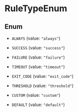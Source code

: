 

# RuleTypeEnum

## Enum


* `ALWAYS` (value: `"always"`)

* `SUCCESS` (value: `"success"`)

* `FAILURE` (value: `"failure"`)

* `TIMEOUT` (value: `"timeout"`)

* `EXIT_CODE` (value: `"exit_code"`)

* `THRESHOLD` (value: `"threshold"`)

* `CUSTOM` (value: `"custom"`)

* `DEFAULT` (value: `"default"`)



